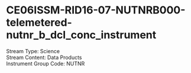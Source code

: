 # CE06ISSM-RID16-07-NUTNRB000-telemetered-nutnr_b_dcl_conc_instrument

Stream Type: Science<br>
Stream Content: Data Products<br>
Instrument Group Code: NUTNR<br>
